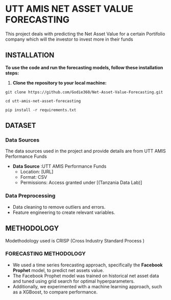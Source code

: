 # UTT AMIS NET ASSET VALUE FORECASTING

This project deals with predicting the Net Asset Value for a certain Portifolio company which
will the investor to invest more in their funds

## INSTALLATION

**To use the code and run the forecasting models, follow these installation steps:**

1. **Clone the repository to your local machine:**

```
git clone https://github.com/Godie360/Net-Asset-Value-Forecasting.git
```

```
cd utt-amis-net-asset-forecasting
```

```
pip install -r requirements.txt
```

## DATASET

### Data Sources

The data sources used in the project and provide details are from UTT AMIS Performance Funds

-   **Data Source** :UTT AMIS Performance Funds
    -   Location: [URL]
    -   Format: CSV
    -   Permissions: Access granted under [(Tanzania Data Lab)]

### Data Preprocessing

-   Data cleaning to remove outliers and errors.
-   Feature engineering to create relevant variables.

## METHODOLOGY

Modethodology used is CRISP (Cross Industry Standard Process )

### FORECASTING METHODOLOGY

-   We used a time series forecasting approach, specifically the **Facebook Prophet** model, to predict net assets value.
-   The Facebook Prophet model was trained on historical net asset data and tuned using grid search for optimal hyperparameters.
-   Additionally, we experimented with a machine learning approach, such as a XGBoost, to compare performance.
